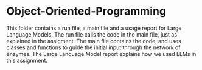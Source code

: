 # Object-Oriented-Programming

This folder contains a run file, a main file and a usage report for Large Language Models. The run file calls the code in the main file, just as explained in the assigment. The main file contains the code, and uses classes and functions to guide the initial input through the network of enzymes. The Large Language Model report explains how we used LLMs in this assignment. 
